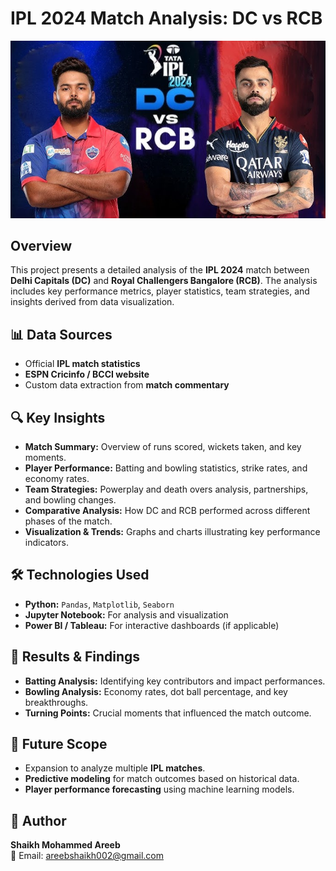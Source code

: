 # IPL 2024 Match Analysis: DC vs RCB
![image](https://github.com/Shaikh-areeb/IPL_2024_RCB_Vs_DC_Match_Analysis/blob/main/Images/RCB%20Vs%20DC.jpg)

## Overview
This project presents a detailed analysis of the **IPL 2024** match between **Delhi Capitals (DC)** and **Royal Challengers Bangalore (RCB)**. The analysis includes key performance metrics, player statistics, team strategies, and insights derived from data visualization.

## 📊 Data Sources
- Official **IPL match statistics**
- **ESPN Cricinfo / BCCI website**
- Custom data extraction from **match commentary**

## 🔍 Key Insights
- **Match Summary:** Overview of runs scored, wickets taken, and key moments.
- **Player Performance:** Batting and bowling statistics, strike rates, and economy rates.
- **Team Strategies:** Powerplay and death overs analysis, partnerships, and bowling changes.
- **Comparative Analysis:** How DC and RCB performed across different phases of the match.
- **Visualization & Trends:** Graphs and charts illustrating key performance indicators.

## 🛠 Technologies Used
- **Python:** `Pandas`, `Matplotlib`, `Seaborn`
- **Jupyter Notebook:** For analysis and visualization
- **Power BI / Tableau:** For interactive dashboards (if applicable)

## 📌 Results & Findings
- **Batting Analysis:** Identifying key contributors and impact performances.
- **Bowling Analysis:** Economy rates, dot ball percentage, and key breakthroughs.
- **Turning Points:** Crucial moments that influenced the match outcome.

## 🚀 Future Scope
- Expansion to analyze multiple **IPL matches**.
- **Predictive modeling** for match outcomes based on historical data.
- **Player performance forecasting** using machine learning models.

## 👤 Author
**Shaikh Mohammed Areeb**  
📧 Email: areebshaikh002@gmail.com

